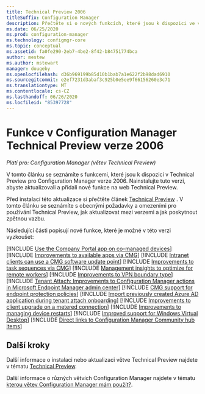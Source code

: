 ```yaml
---
title: Technical Preview 2006
titleSuffix: Configuration Manager
description: Přečtěte si o nových funkcích, které jsou k dispozici ve větvi Configuration Manager Technical Preview verze 2006.
ms.date: 06/25/2020
ms.prod: configuration-manager
ms.technology: configmgr-core
ms.topic: conceptual
ms.assetid: fa0fe290-2eb7-4be2-8f42-b84751774bca
author: mestew
ms.author: mstewart
manager: dougeby
ms.openlocfilehash: d36b969199b85d10b1bab7a1e622f2b98dad6910
ms.sourcegitcommit: e2ef7231d3abaf3c925b0e5ee9f66156260e3c71
ms.translationtype: MT
ms.contentlocale: cs-CZ
ms.lasthandoff: 06/26/2020
ms.locfileid: "85397728"
---
```

# <a name="features-in-configuration-manager-technical-preview-version-2006"></a>Funkce v Configuration Manager Technical Preview verze 2006

*Platí pro: Configuration Manager (větev Technical Preview)*

V tomto článku se seznámíte s funkcemi, které jsou k dispozici v Technical Preview pro Configuration Manager verze 2006. Nainstalujte tuto verzi, abyste aktualizovali a přidali nové funkce na web Technical Preview.

Před instalací této aktualizace si přečtěte článek [Technical Preview](../technical-preview.md) . V tomto článku se seznámíte s obecnými požadavky a omezeními pro používání Technical Preview, jak aktualizovat mezi verzemi a jak poskytnout zpětnou vazbu.

Následující části popisují nové funkce, které je možné v této verzi vyzkoušet:

<!-- [!INCLUDE [Example feature name](includes/2006/1234567.md)] -->

[!INCLUDE [Use the Company Portal app on co-managed devices](includes/2006/3601237.md)]
[!INCLUDE [Improvements to available apps via CMG](includes/2006/7033501.md)]
[!INCLUDE [Intranet clients can use a CMG software update point](includes/2006/7102873.md)]
[!INCLUDE [Improvements to task sequences via CMG](includes/2006/6983320.md)]
[!INCLUDE [Management insights to optimize for remote workers](includes/2006/6982226.md)]
[!INCLUDE [Improvements to VPN boundary type](includes/2006/7020519.md)]
[!INCLUDE [Tenant Attach: Improvements to Configuration Manager actions in Microsoft Endpoint Manager admin center](includes/2006/7518897.md)]
[!INCLUDE [CMG support for endpoint protection policies](includes/2006/4773948.md)]
[!INCLUDE [Import previously created Azure AD application during tenant attach onboarding](includes/2006/6479246.md)]
[!INCLUDE [Improvements to client upgrade on a metered connection](includes/2006/6976145.md)]
[!INCLUDE [Improvements to managing device restarts](includes/2006/3601213.md)]
[!INCLUDE [Improved support for Windows Virtual Desktop](includes/2006/6527576.md)]
[!INCLUDE [Direct links to Configuration Manager Community hub items](includes/2006/4224406.md)]

<!--
## General known issues

[!INCLUDE [Can't delete collections](includes/2006/known-issue-6215446.md)]
-->

## <a name="next-steps"></a>Další kroky

Další informace o instalaci nebo aktualizaci větve Technical Preview najdete v tématu [Technical Preview](../technical-preview.md).

Další informace o různých větvích Configuration Manager najdete v tématu [kterou větev Configuration Manager mám použít?](../../understand/which-branch-should-i-use.md).
